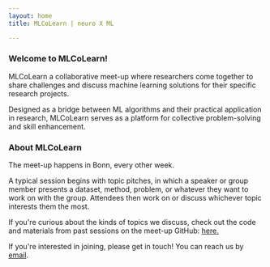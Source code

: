 ```yaml
---
layout: home
title: MLCoLearn | neuro X ML

---
```


### Welcome to MLCoLearn!

MLCoLearn a collaborative meet-up where researchers come together to share challenges and discuss machine learning solutions for their specific research projects.

Designed as a bridge between ML algorithms and their practical application in research, MLCoLearn serves as a platform for collective problem-solving and skill enhancement.

<meta name="description" content="MLCoLearn a collaborative meeting space where researchers come together to share challenges and discuss Machine Learning solutions for their specific research projects.">

<meta name="description" content="Designed as a bridge between ML algorithms and their practical application in research, MLCoLearn serves as a platform for collective problem-solving and skill enhancement.">


### About MLCoLearn

The meet-up happens in Bonn, every other week. 

A typical session begins with topic pitches, in which a speaker or group member presents a dataset, method, problem, or whatever they want to work on with the group. Attendees then work on or discuss whichever topic interests them the most. 

If you're curious about the kinds of topics we discuss, check out the code and materials from past sessions on the meet-up GitHub: <a href="https://github.com/mlcolearn/mlcolearn-meetup-season1" class="visible-link" target="_blank">here.</a>

If you're interested in joining, please get in touch! You can reach us by <a href="mailto:alana.darcher@ukbonn.de">email</a>.

